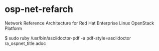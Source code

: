 # osp-net-refarch
Network Reference Architecture for Red Hat Enterprise Linux OpenStack Platform

$ sudo ruby /usr/bin/asciidoctor-pdf -a pdf-style=asciidoctor ra_ospnet_title.adoc
